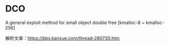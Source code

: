 # DCO
A general exploit method for small object double free [kmalloc-8 ~ kmalloc-256]

解析文章：https://bbs.kanxue.com/thread-280730.htm
